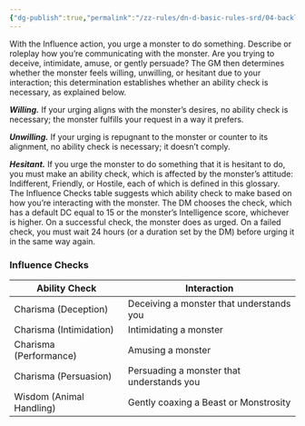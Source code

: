 ```yaml
---
{"dg-publish":true,"permalink":"/zz-rules/dn-d-basic-rules-srd/04-backlink-glossary/actions/influence/","tags":["action"]}
---
```


With the Influence action, you urge a monster to do something. Describe or roleplay how you’re communicating with the monster. Are you trying to deceive, intimidate, amuse, or gently persuade? The GM then determines whether the monster feels willing, unwilling, or hesitant due to your interaction; this determination establishes whether an ability check is necessary, as explained below.

***Willing.*** If your urging aligns with the monster’s desires, no ability check is necessary; the monster fulfills your request in a way it prefers.

***Unwilling.*** If your urging is repugnant to the monster or counter to its alignment, no ability check is necessary; it doesn’t comply.

***Hesitant.*** If you urge the monster to do something that it is hesitant to do, you must make an ability check, which is affected by the monster’s attitude: Indifferent, Friendly, or Hostile, each of which is defined in this glossary. The Influence Checks table suggests which ability check to make based on how you’re interacting with the monster. The DM chooses the check, which has a default DC equal to 15 or the monster’s Intelligence score, whichever is higher. On a successful check, the monster does as urged. On a failed check, you must wait 24 hours (or a duration set by the DM) before urging it in the same way again.
### Influence Checks
| Ability Check            | Interaction                               |
| ------------------------ | ----------------------------------------- |
| Charisma (Deception)     | Deceiving a monster that understands you  |
| Charisma (Intimidation)  | Intimidating a monster                    |
| Charisma (Performance)   | Amusing a monster                         |
| Charisma (Persuasion)    | Persuading a monster that understands you |
| Wisdom (Animal Handling) | Gently coaxing a Beast or Monstrosity     |